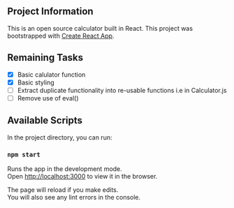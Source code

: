 ## Project Information
This is an open source calculator built in React. This project was bootstrapped with [Create React App](https://github.com/facebook/create-react-app).

## Remaining Tasks
- [x] Basic calulator function
- [x] Basic styling
- [ ] Extract duplicate functionality into re-usable functions i.e in Calculator.js
- [ ] Remove use of eval()

## Available Scripts

In the project directory, you can run:

### `npm start`

Runs the app in the development mode.<br>
Open [http://localhost:3000](http://localhost:3000) to view it in the browser.

The page will reload if you make edits.<br>
You will also see any lint errors in the console.
